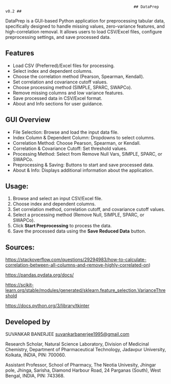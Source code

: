                                                             ## DataPrep v0.2 ##

DataPrep is a GUI-based Python application for preprocessing tabular data, specifically designed to handle missing values, zero-variance features, and high-correlation removal. It allows users to load CSV/Excel files, configure preprocessing settings, and save processed data.


## Features
- Load CSV (Preferred)/Excel files for processing.
- Select index and dependent columns.
- Choose the correlation method (Pearson, Spearman, Kendall).
- Set correlation and covariance cutoff values.
- Choose processing method (SIMPLE, SPARC, SWAPCo).
- Remove missing columns and low variance features.
- Save processed data in CSV/Excel format.
- About and Info sections for user guidance.


## GUI Overview
- File Selection: Browse and load the input data file.
- Index Column & Dependent Column: Dropdowns to select columns.
- Correlation Method: Choose Pearson, Spearman, or Kendall.
- Correlation & Covariance Cutoff: Set threshold values.
- Processing Method: Select from Remove Null Vars, SIMPLE, SPARC, or SWAPCo.
- Preprocessing & Saving: Buttons to start and save processed data.
- About & Info: Displays additional information about the application.


## Usage:
1. Browse and select an input CSV/Excel file.
2. Choose index and dependent columns.
3. Set correlation method, correlation cutoff, and covariance cutoff values.
4. Select a processing method (Remove Null, SIMPLE, SPARC, or SWAPCo).
5. Click **Start Preprocessing** to process the data.
6. Save the processed data using the **Save Reduced Data** button.


## Sources:
https://stackoverflow.com/questions/29294983/how-to-calculate-correlation-between-all-columns-and-remove-highly-correlated-on)

https://pandas.pydata.org/docs/

https://scikit-learn.org/stable/modules/generated/sklearn.feature_selection.VarianceThreshold

https://docs.python.org/3/library/tkinter


## Developed by
 SUVANKAR BANERJEE 
 suvankarbanerjee1995@gmail.com
 
 Research Scholar, Natural Science Laboratory, Division of Medicinal Chemistry, Department of Pharmaceutical Technology, Jadavpur University, Kolkata, INDIA, PIN: 700060.
 
 Assistant Professor, School of Pharmacy, The Neotia Univesity, Jhingar pole, Jhinga, Sarisha, Diamond Harbour Road, 24 Parganas (South), West Bengal, INDIA, PIN: 743368.

